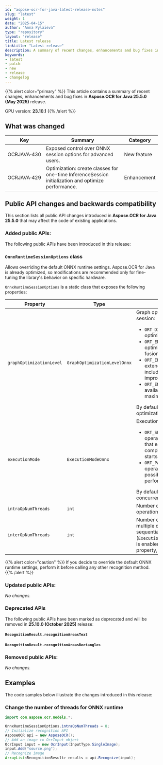 ```yaml
---
id: "aspose-ocr-for-java-latest-release-notes"
slug: "latest"
weight: 1
date: "2025-04-15"
author: "Anna Pylaieva"
type: "repository"
layout: "release"
title: Latest release
linktitle: "Latest release"
description: A summary of recent changes, enhancements and bug fixes in the latest release of Aspose.OCR for Java.
keywords:
- latest
- patch
- new
- release
- changelog
---
```


{{% alert color="primary" %}}
This article contains a summary of recent changes, enhancements and bug fixes in **Aspose.OCR for Java 25.5.0 (May 2025)** release.

GPU version: **23.10.1**
{{% /alert %}}

## What was changed

Key | Summary | Category
--- | ------- | --------
OCRJAVA&#8209;430 | Exposed control over ONNX session options for advanced users. | New feature
OCRJAVA&#8209;429 | Optimization: create classes for one-time InferenceSession initialization and optimize performance. | Enhancement

## Public API changes and backwards compatibility

This section lists all public API changes introduced in **Aspose.OCR for Java 25.5.0** that may affect the code of existing applications.

### Added public APIs:

The following public APIs have been introduced in this release:

### `OnnxRuntimeSessionOptions` class

Allows overriding the default ONNX runtime settings. Aspose.OCR for Java is already optimized, so modifications are recommended only for fine-tuning the library's behavior on specific hardware.

`OnnxRuntimeSessionOptions` is a static class that exposes the following properties:

Property | Type | Description
-------- | -----| -----------
`graphOptimizationLevel` | `GraphOptimizationLevelOnnx` | Graph optimization level for the session:<ul><li>`ORT_DISABLE_ALL` - disable all optimizations.</li><li>`ORT_ENABLE_BASIC` - enable basic optimizations, such as node fusion and constant folding.</li><li>`ORT_ENABLE_EXTENDED` - enable extended optimizations, including memory layout improvements.</li><li>`ORT_ENABLE_ALL` - enable all available optimizations for maximum performance.</li></ul>By default, all available optimizations are enabled.
`executionMode` | `ExecutionModeOnnx` | Execution mode for the session:<ul><li>`ORT_SEQUENTIAL` - execute operators sequentially, ensuring that each operation is completed before the next one starts.</li><li>`ORT_PARALLEL` - execute operators in parallel (whenever possible), to improve performance.</li></ul>By default, operators are executed concurrently, whenever possible.
`intraOpNumThreads` | `int` | Number of threads for a single operations.
`interOpNumThreads` | `int` | Number of threads for running multiple operations in parallel. If sequential execution (`ExecutionModeOnnx.ORT_SEQUENTIAL`) is enabled in `ExecutionMode` property, this value is ignored.

{{% alert color="caution" %}} 
If you decide to override the default ONNX runtime settings, perform it  before calling any other recognition method.
{{% /alert %}}

### Updated public APIs:

_No changes._

### Deprecated APIs

The following public APIs have been marked as deprecated and will be removed in **25.10.0 (October 2025)** release:

#### `RecognitionResult.recognitionAreasText`

#### `RecognitionResult.recognitionAreasRectangles`

### Removed public APIs:

_No changes._

## Examples

The code samples below illustrate the changes introduced in this release:

### Change the number of threads for ONNX runtime

```java
import com.aspose.ocr.models.*;

OnnxRuntimeSessionOptions.intraOpNumThreads = 8;
// Initialize recognition API
AsposeOCR api = new AsposeOCR();
// Add an image to OcrInput object
OcrInput input = new OcrInput(InputType.SingleImage);
input.Add("source.png");
// Recognize image
ArrayList<RecognitionResult> results = api.Recognize(input);
```


